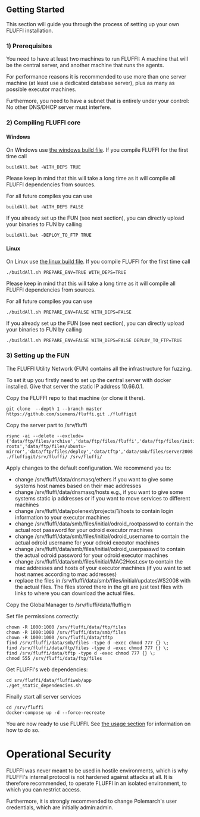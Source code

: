 <!---
Copyright 2017-2019 Siemens AG

Permission is hereby granted, free of charge, to any person obtaining a copy of this software and associated documentation files (the "Software"), to deal in the Software without restriction, including without limitation the rights to use, copy, modify, merge, publish, distribute, sublicense, and/or sell copies of the Software, and to permit persons to whom the Software is furnished to do so, subject to the following conditions:

The above copyright notice and this permission notice shall be included in all copies or substantial portions of the Software.

THE SOFTWARE IS PROVIDED "AS IS", WITHOUT WARRANTY OF ANY KIND, EXPRESS OR IMPLIED, INCLUDING BUT NOT LIMITED TO THE WARRANTIES OF MERCHANTABILITY, FITNESS FOR A PARTICULAR PURPOSE AND NONINFRINGEMENT. IN NO EVENT SHALL THE AUTHORS OR COPYRIGHT HOLDERS BE LIABLE FOR ANY CLAIM, DAMAGES OR OTHER LIABILITY, WHETHER IN AN ACTION OF CONTRACT, TORT OR OTHERWISE, ARISING FROM, OUT OF OR IN CONNECTION WITH THE SOFTWARE OR THE USE OR OTHER DEALINGS IN THE SOFTWARE.

Author(s): Thomas Riedmaier
-->

## Getting Started
This section will guide you through the process of setting up your own FLUFFI installation.


### 1) Prerequisites
You need to have at least two machines to run FLUFFI: A machine that will be the central server, and another machine that runs the agents.

For performance reasons it is recommended to use more than one server machine (at least use a dedicated database server), plus as many as possible executor machines.

Furthermore, you need to have a subnet that is entirely under your control: No other DNS/DHCP server must interfere.

### 2) Compiling FLUFFI core

#### Windows
On Windows use  [the windows build file](build/windows/buildAll.bat). If you compile FLUFFI for the first time call 
```
buildAll.bat -WITH_DEPS TRUE
```
Please keep in mind that this will take a long time as it will compile all FLUFFI dependencies from sources.

For all future compiles you can use 
```
buildAll.bat -WITH_DEPS FALSE
```

If you already set up the FUN (see next section), you can directly upload your binaries to FUN by calling
```
buildAll.bat -DEPLOY_TO_FTP TRUE
```

#### Linux
On Linux use  [the linux build file](build/ubuntu_based/buildAll.sh). If you compile FLUFFI for the first time call 
```
./buildAll.sh PREPARE_ENV=TRUE WITH_DEPS=TRUE
```
Please keep in mind that this will take a long time as it will compile all FLUFFI dependencies from sources.

For all future compiles you can use 
```
./buildAll.sh PREPARE_ENV=FALSE WITH_DEPS=FALSE
```

If you already set up the FUN (see next section), you can directly upload your binaries to FUN by calling
```
./buildAll.sh PREPARE_ENV=FALSE WITH_DEPS=FALSE DEPLOY_TO_FTP=TRUE
```

### 3) Setting up the FUN
The FLUFFI Utility Network (FUN) contains all the infrastructure for fuzzing.

To set it up you firstly need to set up the central server with docker installed. Give that server the static IP address 10.66.0.1.

Copy the FLUFFI repo to that machine (or clone it there).

```
git clone  --depth 1 --branch master https://github.com/siemens/fluffi.git ./fluffigit
```

Copy the server part to /srv/fluffi

```
rsync -ai --delete --exclude={'data/ftp/files/archive','data/ftp/files/fluffi','data/ftp/files/initial','data/ftp/files/odroid','data/ftp/files/SUT','data/ftp/files/tftp-roots','data/ftp/files/ubuntu-mirror','data/ftp/files/deploy','data/tftp','data/smb/files/server2008','data/smb/files/server2016','data/dnsmasq/dnsmasq.leases','data/mon/grafana','data/mon/influxdb'} ./fluffigit/srv/fluffi/ /srv/fluffi/
```

Apply changes to the default configuration. We recommend you to:
- change /srv/fluffi/data/dnsmasq/ethers if you want to give some systems host names based on their mac addresses
- change /srv/fluffi/data/dnsmasq/hosts e.g., if you want to give some systems static ip addresses or if you want to move services to different machines
- change /srv/fluffi/data/polenext/projects/1/hosts to contain login information to your executor machines
- change /srv/fluffi/data/smb/files/initial/odroid_rootpasswd to contain the actual root password for your odroid executor machines
- change /srv/fluffi/data/smb/files/initial/odroid_username to contain the actual odroid username for your odroid executor machines
- change /srv/fluffi/data/smb/files/initial/odroid_userpasswd to contain the actual odroid password for your odroid executor machines
- change /srv/fluffi/data/smb/files/initial/MAC2Host.csv to contain the mac addresses and hosts of your executor machines (if you want to set host names according to mac addresses)
- replace the files in /srv/fluffi/data/smb/files/initial/updatesWS2008 with the actual files. The files stored there in the git are just text files with links to where you can download the actual files.

Copy the GlobalManager to /srv/fluffi/data/fluffigm

Set file permissions correctly:

```
chown -R 1000:1000 /srv/fluffi/data/ftp/files
chown -R 1000:1000 /srv/fluffi/data/smb/files
chown -R 1000:1000 /srv/fluffi/data/tftp
find /srv/fluffi/data/smb/files -type d -exec chmod 777 {} \;
find /srv/fluffi/data/ftp/files -type d -exec chmod 777 {} \;
find /srv/fluffi/data/tftp -type d -exec chmod 777 {} \;
chmod 555 /srv/fluffi/data/ftp/files
```

Get FLUFFI's web dependencies:
```
cd srv/fluffi/data/fluffiweb/app
./get_static_dependencies.sh
```

Finally start all server services

```
cd /srv/fluffi
docker-compose up -d --force-recreate
```

You are now ready to use FLUFFI. See [the usage section](usage.md) for information on how to do so.

# Operational Security

FLUFFI was never meant to be used in hostile environments, which is why FLUFFI's internal protocol is not hardened against attacks at all. It is therefore recommended, to operate FLUFFI in an isolated environment, to which you can restrict access.

Furthermore, it is strongly recommended to change Polemarch's user credentials, which are initially admin:admin.
